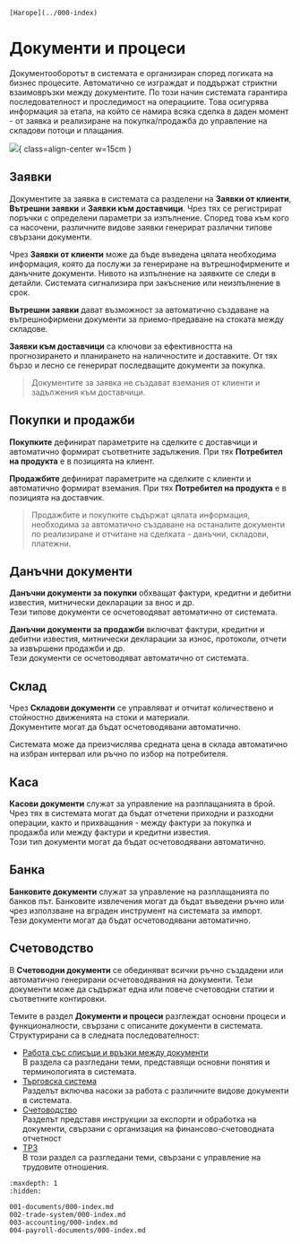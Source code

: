 ```{only} html
[Нагоре](../000-index)
```
# Документи и процеси

Документооборотът в системата е организиран според логиката на бизнес процесите. Автоматично се изграждат и поддържат стриктни взаимовръзки между документите. По този начин системата гарантира последователност и проследимост на операциите. Това осигурява информация за етапа, на който се намира всяка сделка в даден момент - от заявка и реализиране на покупка/продажба до управление на складови потоци и плащания.  


![](901-index.png){ class=align-center w=15cm }

## Заявки

Документите за заявка в системата са разделени на **Заявки от клиенти**, **Вътрешни заявки** и **Заявки към доставчици**. Чрез тях се регистрират поръчки с определени параметри за изпълнение. Според това към кого са насочени, различните видове заявки генерират различни типове свързани документи.  

Чрез **Заявки от клиенти** може да бъде въведена цялата необходима информация, която да послужи за генериране на вътрешнофирмените и данъчните документи. Нивото на изпълнение на заявките се следи в детайли. Системата сигнализира при закъснение или неизпълнение в срок.   

**Вътрешни заявки** дават възможност за автоматично създаване на вътрешнофирмени документи за приемо-предаване на стоката между складове.  

**Заявки към доставчици** са ключови за ефективността на прогнозирането и планирането на наличностите и доставките. От тях бързо и лесно се генерират последващите документи за покупка.  

> Документите за заявка не създават вземания от клиенти и задължения към доставчици.  

## Покупки и продажби

**Покупките** дефинират параметрите на сделките с доставчици и автоматично формират съответните задължения. При тях **Потребител на продукта** е в позицията на клиент.  

**Продажбите** дефинират параметрите на сделките с клиенти и автоматично формират вземания. При тях **Потребител на продукта** е в позицията на доставчик.  

> Продажбите и покупките съдържат цялата информация, необходима за автоматично създаване на останалите документи по реализиране и отчитане на сделката - данъчни, складови, платежни.  

## Данъчни документи

**Данъчни документи за покупки** обхващат фактури, кредитни и дебитни известия, митнически декларации за внос и др.  
Тези типове документи се осчетоводяват автоматично от системата.  

**Данъчни документи за продажби** включват фактури, кредитни и дебитни известия, митнически декларации за износ, протоколи, отчети за извършени продажби и др.  
Тези документи се осчетоводяват автоматично от системата.    

## Склад

Чрез **Складови документи** се управляват и отчитат количествено и стойностно движенията на стоки и материали.  
Документите могат да бъдат осчетоводявани автоматично.  

Системата може да преизчислява средната цена в склада автоматично на избран интервал или ръчно по избор на потребителя.  

## Каса

**Касови документи** служат за управление на разплащанията в брой. Чрез тях в системата могат да бъдат отчетени приходни и разходни операции, както и прихващания - между фактури за покупка и продажба или между фактури и кредитни известия.  
Този тип документи могат да бъдат осчетоводявани автоматично.  

## Банка

**Банковите документи** служат за управление на разплащанията по банков път. Банковите извлечения могат да бъдат въведени ръчно или чрез използване на вграден инструмент на системата за импорт.  
Тези документи могат да бъдат осчетоводявани автоматично.  

## Счетоводство

В **Счетоводни документи** се обединяват всички ръчно създадени или автоматично генерирани осчетоводявания на документи. Тези документи може да съдържат една или повече счетоводни статии и съответните контировки. 

Темите в раздел **Документи и процеси** разглеждат основни процеси и функционалности, свързани с описаните документи в системата.  
Структурирани са в следната последователност:  

 - [Работа със списъци и връзки между документи](001-documents/000-index.md)  
В раздела са разгледани теми, представящи основни понятия и терминологията в системата.
 - [Търговска система](002-trade-system/000-index.md)  
Разделът включва насоки за работа с различните видове документи в системата.  
 - [Счетоводство](003-accounting/000-index.md)  
Разделът представя инструкции за експорти и обработка на документи, свързани с организация на финансово-счетоводната отчетност
 - [ТРЗ](004-payroll-documents/000-index.md)  
В този раздел са разгледани теми, свързани с управление на трудовите отношения.  

 ```{toctree}
:maxdepth: 1
:hidden:

001-documents/000-index.md
002-trade-system/000-index.md
003-accounting/000-index.md
004-payroll-documents/000-index.md
```
